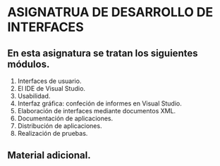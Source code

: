 # ASIGNATRUA DE DESARROLLO DE INTERFACES

## En esta asignatura se tratan los siguientes módulos.

1. Interfaces de usuario.
2. El IDE de Visual Studio.
3. Usabilidad.
4. Interfaz gráfica: confeción de informes en Visual Studio.
5. Elaboración de interfaces mediante documentos XML.
6. Documentación de aplicaciones.
7. Distribución de aplicaciones.
8. Realización de pruebas.


## Material adicional.